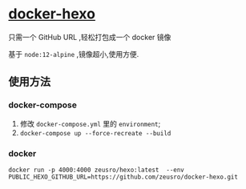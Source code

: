 # [docker-hexo](https://github.com/zeusro/docker-hexo)

只需一个 GitHub URL ,轻松打包成一个 docker 镜像

基于 `node:12-alpine` ,镜像超小,使用方便.

## 使用方法


### docker-compose

1. 修改 `docker-compose.yml` 里的 `environment`;
1. `docker-compose up --force-recreate --build`

### docker

    docker run -p 4000:4000 zeusro/hexo:latest  --env PUBLIC_HEXO_GITHUB_URL=https://github.com/zeusro/docker-hexo.git 
